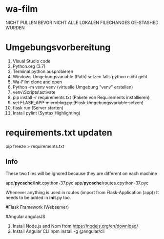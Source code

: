 # wa-film

NICHT PULLEN BEVOR NICHT ALLE LOKALEN FILECHANGES GE-STASHED WURDEN

# Umgebungsvorbereitung 

1. Visual Studio code
2. Python.org (3.7)
3. Terminal python ausprobieren 
4. Windows Umgebungsvariable (Path) setzen falls python nicht geht
5. Wa-Film clone and open
6. Python -m venv venv  (virtuelle Umgebung "venv" erstellen)
7. venv\Scripts\activate 
8. pip install -r requirements.txt (Pakete von Requirements installieren)  
9. ~~set FLASK_APP-microblog.py  (Flask Umgebungsvariable setzen)~~
10. flask run (Server starten)
11. Install pylint (Syntax Highlighting)

# requirements.txt updaten
pip freeze > requirements.txt

## Info 
These two files will be ignored because they are different on each machine

app/__pycache__/__init__.cpython-37.pyc
app/__pycache__/routes.cpython-37.pyc 

Whenever anything is used in routes (import from Flask-Application (app))
It needs to be added in __init__.py too. 


#Flask Framework (Webserver)

#Angular angularJS
1. Install Node.js and Npm from https://nodejs.org/en/download/
2. Install Angular CLI npm install -g @angular/cli